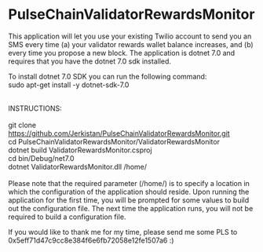 # PulseChainValidatorRewardsMonitor

This application will let you use your existing Twilio account to send you an SMS every time (a) your validator rewards wallet balance increases, and (b) every time you propose a new block.  The application is dotnet 7.0 and requires that you have the dotnet 7.0 sdk installed. 

To install dotnet 7.0 SDK you can run the following command:<br>
sudo apt-get install -y dotnet-sdk-7.0
<br>
<br>

INSTRUCTIONS:
<br>
<br>
git clone https://github.com/Jerkistan/PulseChainValidatorRewardsMonitor.git
<br>
cd PulseChainValidatorRewardsMonitor/ValidatorRewardsMonitor
<br>
dotnet build ValidatorRewardsMonitor.csproj
<br>
cd bin/Debug/net7.0
<br>
dotnet ValidatorRewardsMonitor.dll /home/<username>
<br>
<br>
Please note that the required parameter (/home/<username>) is to specify a location in which the configuration of the application should reside.  Upon running the application for the first time, you will be prompted for some values to build out the configuration file.  The next time the application runs, you will not be required to build a configuration file.
<br>

If you would like to thank me for my time, please send me some PLS to 0x5eff71d47c9cc8e384f6e6fb72058e12fe1507a6 :)
